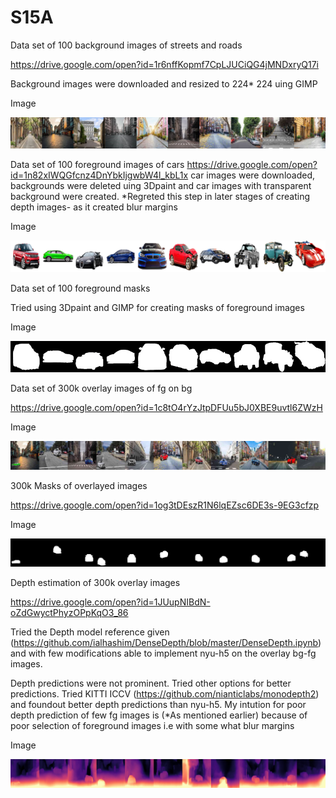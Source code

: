 # S15A

Data set of 100 background images of streets and roads

https://drive.google.com/open?id=1r6nffKopmf7CpLJUCiQG4jMNDxryQ17i

Background images were downloaded and resized to 224* 224 uing GIMP 

Image

![Image](https://github.com/meenuraji/S15A/blob/master/bgimg.png)

Data set of 100 foreground images of cars
https://drive.google.com/open?id=1n82xIWQGfcnz4DnYbkIjgwbW4l_kbL1x
car images were downloaded, backgrounds were deleted uing 3Dpaint and car images with transparent background were created. *Regreted this step in later stages of creating depth images- as it created blur margins

Image

![Image](https://github.com/meenuraji/S15A/blob/master/fgimg.png)

Data set of 100 foreground masks

Tried using 3Dpaint and GIMP for creating masks of foreground images 

Image

![Image](https://github.com/meenuraji/S15A/blob/master/mask.png)

Data set of 300k overlay images of fg on bg

https://drive.google.com/open?id=1c8tO4rYzJtpDFUu5bJ0XBE9uvtl6ZWzH

Image

![Image](https://github.com/meenuraji/S15A/blob/master/overlay.png)

300k Masks of overlayed images

https://drive.google.com/open?id=1og3tDEszR1N6lqEZsc6DE3s-9EG3cfzp

Image

![Image](https://github.com/meenuraji/S15A/blob/master/overlaymask.png)

Depth estimation of 300k overlay images

https://drive.google.com/open?id=1JUupNIBdN-oZdGwyctPhyzOPpKqO3_86

Tried the Depth model reference given (https://github.com/ialhashim/DenseDepth/blob/master/DenseDepth.ipynb) and with few modifications able to implement nyu-h5 on the overlay bg-fg images.

Depth predictions were not prominent. Tried other options for better predictions. Tried KITTI ICCV 
(https://github.com/nianticlabs/monodepth2) and foundout better depth predictions than nyu-h5. My intution for poor depth prediction of 
few fg images is (*As mentioned earlier) because of poor selection of foreground images i.e with some what blur margins

Image

![Image](https://github.com/meenuraji/S15A/blob/master/depth.png)

